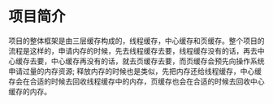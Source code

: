 # 项目简介
项目的整体框架是由三层缓存构成的，线程缓存，中心缓存和页缓存。整个项目的流程是这样的，申请内存的时候，先去线程缓存去要，线程缓存没有的话，再去中心缓存去要，中心缓存再没有的话，就去页缓存去要，而页缓存会预先向操作系统申请过量的内存资源; 释放内存的时候也是类似，先把内存还给线程缓存，中心缓存会在合适的时候去回收线程缓存中的内存，页缓存也会在合适的时候去回收中心缓存的内存。
